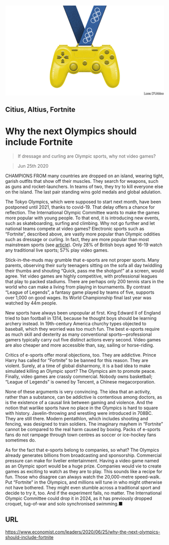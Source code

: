 ![](./images/20200627_LDD002_0.jpg)

## Citius, Altius, Fortnite

# Why the next Olympics should include Fortnite

> If dressage and curling are Olympic sports, why not video games?

> Jun 25th 2020

CHAMPIONS FROM many countries are dropped on an island, wearing tight, garish outfits that show off their muscles. They search for weapons, such as guns and rocket-launchers. In teams of two, they try to kill everyone else on the island. The last pair standing wins gold medals and global adulation.

The Tokyo Olympics, which were supposed to start next month, have been postponed until 2021, thanks to covid-19. That delay offers a chance for reflection. The International Olympic Committee wants to make the games more popular with young people. To that end, it is introducing new events, such as skateboarding, surfing and climbing. Why not go further and let national teams compete at video games? Electronic sports such as “Fortnite”, described above, are vastly more popular than Olympic oddities such as dressage or curling. In fact, they are more popular than most mainstream sports (see [article](https://www.economist.com//international/2020/06/27/the-pandemic-has-accelerated-the-growth-of-e-sports)). Only 28% of British boys aged 16-19 watch any traditional live sports; 57% play video games.

Stick-in-the-muds may grumble that e-sports are not proper sports. Many parents, observing their surly teenagers sitting on the sofa all day twiddling their thumbs and shouting “Quick, pass me the shotgun!” at a screen, would agree. Yet video games are highly competitive, with professional leagues that play to packed stadiums. There are perhaps only 200 tennis stars in the world who can make a living from playing in tournaments. By contrast “League of Legends”, a fantasy game played by teams of five, supports over 1,000 on good wages. Its World Championship final last year was watched by 44m people.

New sports have always been unpopular at first. King Edward II of England tried to ban football in 1314, because he thought boys should be learning archery instead. In 19th-century America churchy types objected to baseball, which they worried was too much fun. The best e-sports require as much skill and dexterity as many conventional sports—professional gamers typically carry out five distinct actions every second. Video games are also cheaper and more accessible than, say, sailing or horse-riding.

Critics of e-sports offer moral objections, too. They are addictive. Prince Harry has called for “Fortnite” to be banned for this reason. They are violent. Surely, at a time of global disharmony, it is a bad idea to make simulated killing an Olympic sport? The Olympics aim to promote peace. Finally, video games are crassly commercial. Nobody owns basketball; “League of Legends” is owned by Tencent, a Chinese megacorporation.

None of these arguments is very convincing. The idea that an activity, rather than a substance, can be addictive is contentious among doctors, as is the existence of a causal link between gaming and violence. And the notion that warlike sports have no place in the Olympics is hard to square with history. Javelin-throwing and wrestling were introduced in 708BC. They are still there. Modern pentathlon, which includes shooting and fencing, was designed to train soldiers. The imaginary mayhem in “Fortnite” cannot be compared to the real harm caused by boxing. Packs of e-sports fans do not rampage through town centres as soccer or ice-hockey fans sometimes do.

As for the fact that e-sports belong to companies, so what? The Olympics already generates billions from broadcasting and sponsorship. Commercial pressure can make for livelier entertainment. Having a video game named as an Olympic sport would be a huge prize. Companies would vie to create games as exciting to watch as they are to play. This sounds like a recipe for fun. Those who disagree can always watch the 20,000-metre speed-walk. Put “Fortnite” in the Olympics, and millions will tune in who might otherwise not have bothered. They might even stumble across a traditional sport and decide to try it, too. And if the experiment fails, no matter. The International Olympic Committee could drop it in 2024, as it has previously dropped croquet, tug-of-war and solo synchronised swimming.■

## URL

https://www.economist.com/leaders/2020/06/25/why-the-next-olympics-should-include-fortnite
